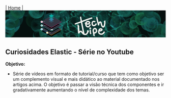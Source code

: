| [Home](https://techlipe.github.io/Guia-Completo-Elastic-Stack) |
![TL](banner-tl.png)

## Curiosidades Elastic - Série no Youtube

**Objetivo:**
- Série de vídeos em formato de tutorial/curso que tem como objetivo ser um complemento visual e mais didático ao material documentado nos artigos acima. O objetivo é passar a visão técnica dos componentes e ir gradativamente aumentando o nível de complexidade dos temas.
